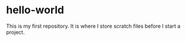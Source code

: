 # hello-world
This is my first repository. It is where I store scratch files before I start a project.

